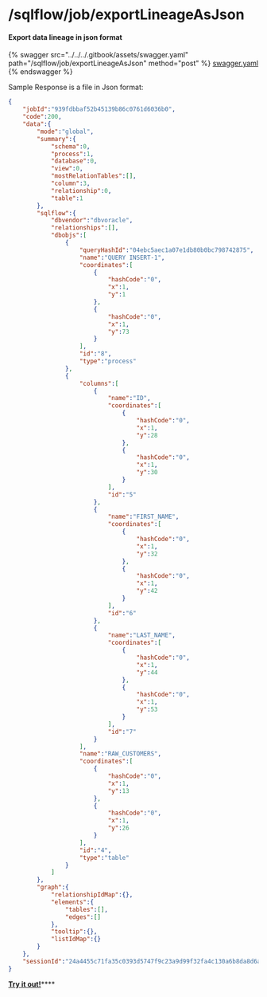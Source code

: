 # /sqlflow/job/exportLineageAsJson

#### Export data lineage in json format

{% swagger src="../../../.gitbook/assets/swagger.yaml" path="/sqlflow/job/exportLineageAsJson" method="post" %}
[swagger.yaml](../../../.gitbook/assets/swagger.yaml)
{% endswagger %}

Sample Response is a file in Json format:

```json
{
	"jobId":"939fdbbaf52b45139b86c0761d6036b0",
	"code":200,
	"data":{
		"mode":"global",
		"summary":{
			"schema":0,
			"process":1,
			"database":0,
			"view":0,
			"mostRelationTables":[],
			"column":3,
			"relationship":0,
			"table":1
		},
		"sqlflow":{
			"dbvendor":"dbvoracle",
			"relationships":[],
			"dbobjs":[
				{
					"queryHashId":"04ebc5aec1a07e1db80b0bc798742875",
					"name":"QUERY INSERT-1",
					"coordinates":[
						{
							"hashCode":"0",
							"x":1,
							"y":1
						},
						{
							"hashCode":"0",
							"x":1,
							"y":73
						}
					],
					"id":"8",
					"type":"process"
				},
				{
					"columns":[
						{
							"name":"ID",
							"coordinates":[
								{
									"hashCode":"0",
									"x":1,
									"y":28
								},
								{
									"hashCode":"0",
									"x":1,
									"y":30
								}
							],
							"id":"5"
						},
						{
							"name":"FIRST_NAME",
							"coordinates":[
								{
									"hashCode":"0",
									"x":1,
									"y":32
								},
								{
									"hashCode":"0",
									"x":1,
									"y":42
								}
							],
							"id":"6"
						},
						{
							"name":"LAST_NAME",
							"coordinates":[
								{
									"hashCode":"0",
									"x":1,
									"y":44
								},
								{
									"hashCode":"0",
									"x":1,
									"y":53
								}
							],
							"id":"7"
						}
					],
					"name":"RAW_CUSTOMERS",
					"coordinates":[
						{
							"hashCode":"0",
							"x":1,
							"y":13
						},
						{
							"hashCode":"0",
							"x":1,
							"y":26
						}
					],
					"id":"4",
					"type":"table"
				}
			]
		},
		"graph":{
			"relationshipIdMap":{},
			"elements":{
				"tables":[],
				"edges":[]
			},
			"tooltip":{},
			"listIdMap":{}
		}
	},
	"sessionId":"24a4455c71fa35c0393d5747f9c23a9d99f32fa4c130a6b8da8d6a7db8d157ae_1664880305725"
}
```

[**Try it out!**](../../swagger-ui.md)****
